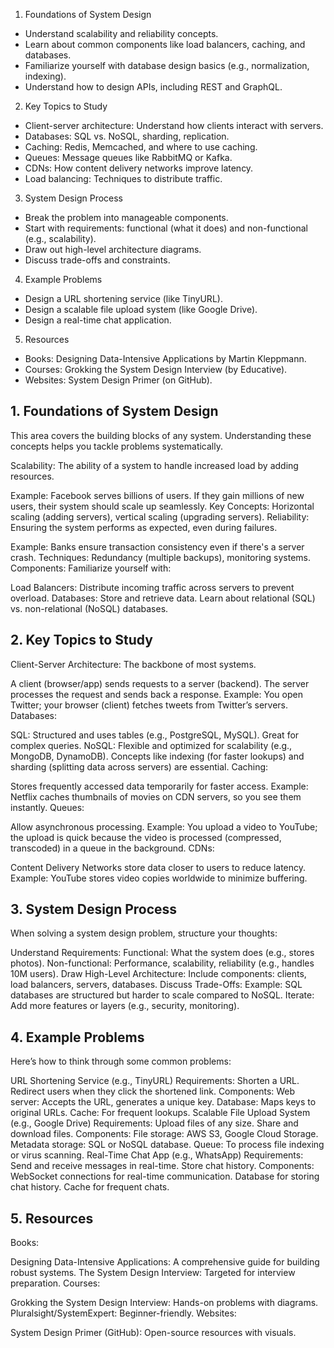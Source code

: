 1. Foundations of System Design
- Understand scalability and reliability concepts.
- Learn about common components like load balancers, caching, and databases.
- Familiarize yourself with database design basics (e.g., normalization, indexing).
- Understand how to design APIs, including REST and GraphQL.
2. Key Topics to Study
- Client-server architecture: Understand how clients interact with servers.
- Databases: SQL vs. NoSQL, sharding, replication.
- Caching: Redis, Memcached, and where to use caching.
- Queues: Message queues like RabbitMQ or Kafka.
- CDNs: How content delivery networks improve latency.
- Load balancing: Techniques to distribute traffic.
3. System Design Process
- Break the problem into manageable components.
- Start with requirements: functional (what it does) and non-functional (e.g., scalability).
- Draw out high-level architecture diagrams.
- Discuss trade-offs and constraints.
4. Example Problems
- Design a URL shortening service (like TinyURL).
- Design a scalable file upload system (like Google Drive).
- Design a real-time chat application.
5. Resources
- Books: Designing Data-Intensive Applications by Martin Kleppmann.
- Courses: Grokking the System Design Interview (by Educative).
- Websites: System Design Primer (on GitHub).






## 1. Foundations of System Design
This area covers the building blocks of any system. Understanding these concepts helps you tackle problems systematically.

Scalability: The ability of a system to handle increased load by adding resources.

Example: Facebook serves billions of users. If they gain millions of new users, their system should scale up seamlessly.
Key Concepts: Horizontal scaling (adding servers), vertical scaling (upgrading servers).
Reliability: Ensuring the system performs as expected, even during failures.

Example: Banks ensure transaction consistency even if there's a server crash.
Techniques: Redundancy (multiple backups), monitoring systems.
Components: Familiarize yourself with:

Load Balancers: Distribute incoming traffic across servers to prevent overload.
Databases: Store and retrieve data. Learn about relational (SQL) vs. non-relational (NoSQL) databases.
## 2. Key Topics to Study
Client-Server Architecture: The backbone of most systems.

A client (browser/app) sends requests to a server (backend). The server processes the request and sends back a response.
Example: You open Twitter; your browser (client) fetches tweets from Twitter’s servers.
Databases:

SQL: Structured and uses tables (e.g., PostgreSQL, MySQL). Great for complex queries.
NoSQL: Flexible and optimized for scalability (e.g., MongoDB, DynamoDB).
Concepts like indexing (for faster lookups) and sharding (splitting data across servers) are essential.
Caching:

Stores frequently accessed data temporarily for faster access.
Example: Netflix caches thumbnails of movies on CDN servers, so you see them instantly.
Queues:

Allow asynchronous processing.
Example: You upload a video to YouTube; the upload is quick because the video is processed (compressed, transcoded) in a queue in the background.
CDNs:

Content Delivery Networks store data closer to users to reduce latency.
Example: YouTube stores video copies worldwide to minimize buffering.
## 3. System Design Process
When solving a system design problem, structure your thoughts:

Understand Requirements:
Functional: What the system does (e.g., stores photos).
Non-functional: Performance, scalability, reliability (e.g., handles 10M users).
Draw High-Level Architecture:
Include components: clients, load balancers, servers, databases.
Discuss Trade-Offs:
Example: SQL databases are structured but harder to scale compared to NoSQL.
Iterate:
Add more features or layers (e.g., security, monitoring).
## 4. Example Problems
Here’s how to think through some common problems:

URL Shortening Service (e.g., TinyURL)
Requirements:
Shorten a URL.
Redirect users when they click the shortened link.
Components:
Web server: Accepts the URL, generates a unique key.
Database: Maps keys to original URLs.
Cache: For frequent lookups.
Scalable File Upload System (e.g., Google Drive)
Requirements:
Upload files of any size.
Share and download files.
Components:
File storage: AWS S3, Google Cloud Storage.
Metadata storage: SQL or NoSQL database.
Queue: To process file indexing or virus scanning.
Real-Time Chat App (e.g., WhatsApp)
Requirements:
Send and receive messages in real-time.
Store chat history.
Components:
WebSocket connections for real-time communication.
Database for storing chat history.
Cache for frequent chats.
## 5. Resources
Books:

Designing Data-Intensive Applications: A comprehensive guide for building robust systems.
The System Design Interview: Targeted for interview preparation.
Courses:

Grokking the System Design Interview: Hands-on problems with diagrams.
Pluralsight/SystemExpert: Beginner-friendly.
Websites:

System Design Primer (GitHub): Open-source resources with visuals.



